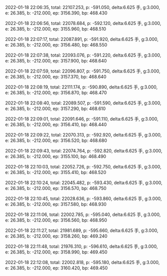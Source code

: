 2022-01-18 22:06:35, total: 22107.253, p: -591.050, delta:6.625 手, g:3.000, e: 26.385, b: -212.000, ep: 3156.390, bp: 468.430

2022-01-18 22:06:56, total: 22078.684, p: -592.120, delta:6.625 手, g:3.000, e: 26.385, b: -212.000, ep: 3155.960, bp: 468.510

2022-01-18 22:07:17, total: 22087.891, p: -591.920, delta:6.625 手, g:3.000, e: 26.385, b: -212.000, ep: 3156.480, bp: 468.550

2022-01-18 22:07:38, total: 22093.076, p: -591.220, delta:6.625 手, g:3.000, e: 26.385, b: -212.000, ep: 3157.900, bp: 468.640

2022-01-18 22:07:59, total: 22096.807, p: -591.750, delta:6.625 手, g:3.000, e: 26.385, b: -212.000, ep: 3157.370, bp: 468.640

2022-01-18 22:08:19, total: 22111.174, p: -590.890, delta:6.625 手, g:3.000, e: 26.385, b: -212.000, ep: 3156.870, bp: 468.470

2022-01-18 22:08:40, total: 22089.507, p: -591.590, delta:6.625 手, g:3.000, e: 26.385, b: -212.000, ep: 3157.290, bp: 468.610

2022-01-18 22:09:01, total: 22091.646, p: -591.110, delta:6.625 手, g:3.000, e: 26.385, b: -212.000, ep: 3156.410, bp: 468.440

2022-01-18 22:09:22, total: 22070.313, p: -592.920, delta:6.625 手, g:3.000, e: 26.385, b: -212.000, ep: 3156.520, bp: 468.680

2022-01-18 22:09:43, total: 22074.764, p: -592.820, delta:6.625 手, g:3.000, e: 26.385, b: -212.000, ep: 3155.100, bp: 468.490

2022-01-18 22:10:03, total: 22052.726, p: -592.750, delta:6.625 手, g:3.000, e: 26.385, b: -212.000, ep: 3155.410, bp: 468.520

2022-01-18 22:10:24, total: 22045.482, p: -593.430, delta:6.625 手, g:3.000, e: 26.385, b: -212.000, ep: 3156.570, bp: 468.750

2022-01-18 22:10:45, total: 22028.636, p: -593.860, delta:6.625 手, g:3.000, e: 26.385, b: -212.000, ep: 3157.580, bp: 468.930

2022-01-18 22:11:06, total: 22002.785, p: -595.040, delta:6.625 手, g:3.000, e: 26.385, b: -212.000, ep: 3156.560, bp: 468.950

2022-01-18 22:11:27, total: 21981.689, p: -595.660, delta:6.625 手, g:3.000, e: 26.385, b: -212.000, ep: 3158.260, bp: 469.240

2022-01-18 22:11:48, total: 21976.310, p: -596.610, delta:6.625 手, g:3.000, e: 26.385, b: -212.000, ep: 3158.990, bp: 469.450

2022-01-18 22:12:08, total: 22002.818, p: -595.180, delta:6.625 手, g:3.000, e: 26.385, b: -212.000, ep: 3160.420, bp: 469.450